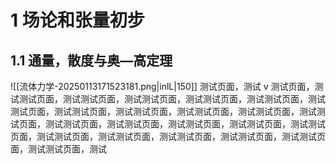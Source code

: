 # 1 场论和张量初步

## 1.1 通量，散度与奥—高定理

![[流体力学-20250113171523181.png|inlL|150]] 测试页面，测试 v 测试页面，测试测试页面，测试测试页面，测试测试页面，测试测试页面，测试测试页面，测试测试页面，测试测试页面，测试测试页面，测试测试页面，测试测试页面，测试测试页面，测试测试页面，测试测试页面，测试测试页面，测试测试页面，测试测试页面，测试测试页面，测试测试页面，测试测试页面，测试测试页面，测试测试页面，测试测试页面，测试

